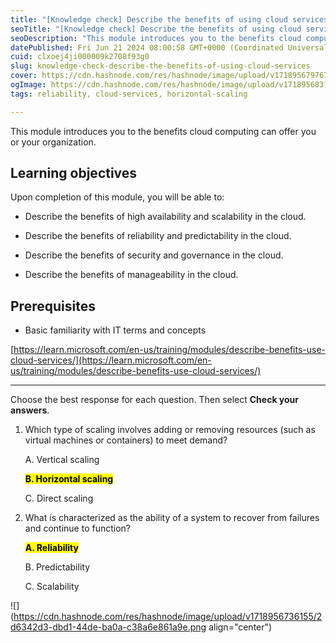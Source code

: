 ```yaml
---
title: "[Knowledge check] Describe the benefits of using cloud services"
seoTitle: "[Knowledge check] Describe the benefits of using cloud services"
seoDescription: "This module introduces you to the benefits cloud computing can offer you or your organization."
datePublished: Fri Jun 21 2024 08:00:58 GMT+0000 (Coordinated Universal Time)
cuid: clxoej4ji000009k2708f93g0
slug: knowledge-check-describe-the-benefits-of-using-cloud-services
cover: https://cdn.hashnode.com/res/hashnode/image/upload/v1718956797678/2db46920-ebe1-4ce1-bae9-96aa4511b951.png
ogImage: https://cdn.hashnode.com/res/hashnode/image/upload/v1718956831499/bc2adac2-69b3-47ed-9903-25bdbb4a539f.png
tags: reliability, cloud-services, horizontal-scaling

---
```


This module introduces you to the benefits cloud computing can offer you or your organization.

## **Learning objectives**

Upon completion of this module, you will be able to:

* Describe the benefits of high availability and scalability in the cloud.
    
* Describe the benefits of reliability and predictability in the cloud.
    
* Describe the benefits of security and governance in the cloud.
    
* Describe the benefits of manageability in the cloud.
    

## **Prerequisites**

* Basic familiarity with IT terms and concepts
    

[https://learn.microsoft.com/en-us/training/modules/describe-benefits-use-cloud-services/](https://learn.microsoft.com/en-us/training/modules/describe-benefits-use-cloud-services/)

---

Choose the best response for each question. Then select **Check your answers**.

1. Which type of scaling involves adding or removing resources (such as virtual machines or containers) to meet demand?
    
    A. Vertical scaling
    
    **<mark>B. Horizontal scaling</mark>**
    
    C. Direct scaling
    
2. What is characterized as the ability of a system to recover from failures and continue to function?
    
    **<mark>A. Reliability</mark>**
    
    B. Predictability
    
    C. Scalability
    

![](https://cdn.hashnode.com/res/hashnode/image/upload/v1718956736155/2d6342d3-dbd1-44de-ba0a-c38a6e861a9e.png align="center")